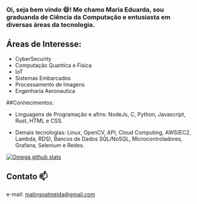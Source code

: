 ### Oi, seja bem vindo 😄!  Me chamo Maria Eduarda, sou graduanda de Ciência da Computação e entusiasta em diversas áreas da tecnologia.

## Áreas de Interesse:

- CyberSecurity
- Computação Quantica e Física
- IoT
- Sistemas Embarcados
- Processamento de Imagens
- Engenharia Aeronautica

##Conhecimentos:

- Linguagens de Programação e afins: NodeJs, C, Python, Javascript, Rust, HTML e CSS.

- Demais tecnologias: Linux, OpenCV, API, Cloud Computing, AWS(EC2, Lambda, RDS), Bancos de Dados SQL/NoSQL, Microcontroladores, Grafana, Selenium e 
Redes.




[![Omega github stats](https://github-readme-stats.vercel.app/api?username=MariaLgA&count_private=true&show_icons=true&include_all_commits=true)](https://github.com/anuraghazra/github-readme-stats)

## Contato 📫
e-mail: malingoalmeida@gmail.com
